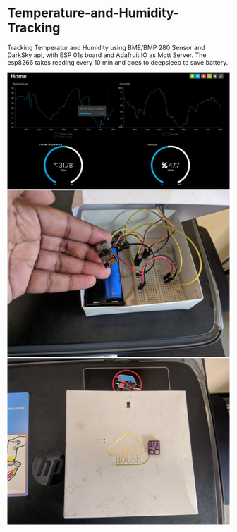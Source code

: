# Temperature-and-Humidity-Tracking
Tracking Temperatur and Humidity using BME/BMP 280 Sensor and DarkSky api, with ESP 01s board and Adafruit IO as Mqtt Server.
The esp8266 takes reading every 10 min and goes to deepsleep to save battery.

<img src='images/Adafruit.JPG' width='800'>

<img src='images/ESP01s.jpg' width='800'>

<img src='images/BME280.jpg' width='800'>
